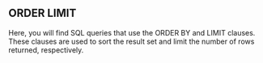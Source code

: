 ## ORDER LIMIT
Here, you will find SQL queries that use the ORDER BY and LIMIT clauses. These clauses are used to sort the result set and limit the number of rows returned, respectively.
